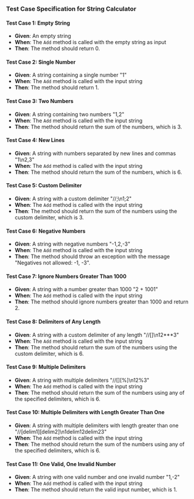 ### Test Case Specification for String Calculator

#### Test Case 1: Empty String

- **Given**: An empty string
- **When**: The `Add` method is called with the empty string as input
- **Then**: The method should return 0.

#### Test Case 2: Single Number

- **Given**: A string containing a single number "1"
- **When**: The `Add` method is called with the input string
- **Then**: The method should return 1.

#### Test Case 3: Two Numbers

- **Given**: A string containing two numbers "1,2"
- **When**: The `Add` method is called with the input string
- **Then**: The method should return the sum of the numbers, which is 3.

#### Test Case 4: New Lines

- **Given**: A string with numbers separated by new lines and commas "1\n2,3"
- **When**: The `Add` method is called with the input string
- **Then**: The method should return the sum of the numbers, which is 6.

#### Test Case 5: Custom Delimiter

- **Given**: A string with a custom delimiter "//;\n1;2"
- **When**: The `Add` method is called with the input string
- **Then**: The method should return the sum of the numbers using the custom delimiter, which is 3.

#### Test Case 6: Negative Numbers

- **Given**: A string with negative numbers "-1,2,-3"
- **When**: The `Add` method is called with the input string
- **Then**: The method should throw an exception with the message "Negatives not allowed: -1, -3".

#### Test Case 7: Ignore Numbers Greater Than 1000

- **Given**: A string with a number greater than 1000 "2 + 1001"
- **When**: The `Add` method is called with the input string
- **Then**: The method should ignore numbers greater than 1000 and return 2.

#### Test Case 8: Delimiters of Any Length

- **Given**: A string with a custom delimiter of any length "//[]\n12***3"
- **When**: The `Add` method is called with the input string
- **Then**: The method should return the sum of the numbers using the custom delimiter, which is 6.

#### Test Case 9: Multiple Delimiters

- **Given**: A string with multiple delimiters "//[][%]\n12%3"
- **When**: The `Add` method is called with the input string
- **Then**: The method should return the sum of the numbers using any of the specified delimiters, which is 6.

#### Test Case 10: Multiple Delimiters with Length Greater Than One

- **Given**: A string with multiple delimiters with length greater than one "//[delim1][delim2]\n1delim12delim23"
- **When**: The `Add` method is called with the input string
- **Then**: The method should return the sum of the numbers using any of the specified delimiters, which is 6.

#### Test Case 11: One Valid, One Invalid Number

- **Given**: A string with one valid number and one invalid number "1,-2"
- **When**: The `Add` method is called with the input string
- **Then**: The method should return the valid input number, which is 1.

